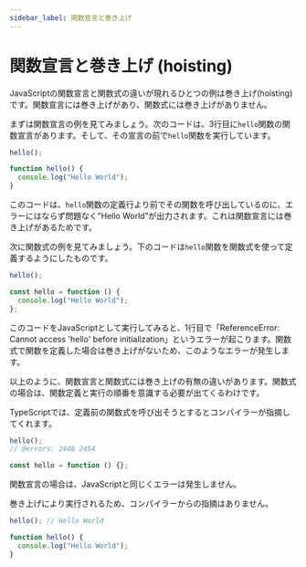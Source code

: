 ```yaml
---
sidebar_label: 関数宣言と巻き上げ
---
```


# 関数宣言と巻き上げ (hoisting)

JavaScriptの関数宣言と関数式の違いが現れるひとつの例は巻き上げ(hoisting)です。関数宣言には巻き上げがあり、関数式には巻き上げがありません。

まずは関数宣言の例を見てみましょう。次のコードは、3行目に`hello`関数の関数宣言があります。そして、その宣言の前で`hello`関数を実行しています。

```js twoslash
hello();

function hello() {
  console.log("Hello World");
}
```

このコードは、`hello`関数の定義行より前でその関数を呼び出しているのに、エラーにはならず問題なく"Hello World"が出力されます。これは関数宣言には巻き上げがあるためです。

次に関数式の例を見てみましょう。下のコードは`hello`関数を関数式を使って定義するようにしたものです。

```js twoslash
hello();

const hello = function () {
  console.log("Hello World");
};
```

このコードをJavaScriptとして実行してみると、1行目で「ReferenceError: Cannot access 'hello' before initialization」というエラーが起こります。関数式で関数を定義した場合は巻き上げがないため、このようなエラーが発生します。

以上のように、関数宣言と関数式には巻き上げの有無の違いがあります。関数式の場合は、関数定義と実行の順番を意識する必要が出てくるわけです。

TypeScriptでは、定義前の関数式を呼び出そうとするとコンパイラーが指摘してくれます。

```ts twoslash
hello();
// @errors: 2448 2454

const hello = function () {};
```

関数宣言の場合は、JavaScriptと同じくエラーは発生しません。

巻き上げにより実行されるため、コンパイラーからの指摘はありません。

```ts
hello(); // Hello World

function hello() {
  console.log("Hello World");
}
```

